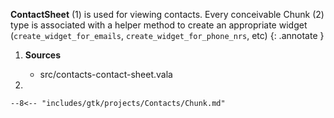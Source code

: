**ContactSheet** (1) is used for viewing contacts.
Every conceivable Chunk (2) type is associated with a helper method to create an appropriate widget (`create_widget_for_emails`, `create_widget_for_phone_nrs`, etc)
{: .annotate }

1.  **Sources**

    -   src/contacts-contact-sheet.vala

2.  

    --8<-- "includes/gtk/projects/Contacts/Chunk.md"
